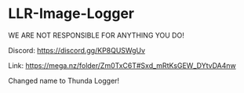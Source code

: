 # LLR-Image-Logger


WE ARE NOT RESPONSIBLE FOR ANYTHING YOU DO!

Discord: https://discord.gg/KP8QUSWgUv

Link: https://mega.nz/folder/Zm0TxC6T#Sxd_mRtKsGEW_DYtvDA4nw


Changed name to Thunda Logger!

